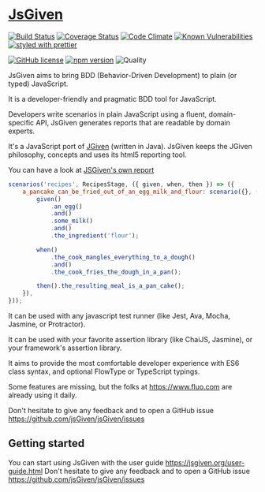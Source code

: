 # [JsGiven](https://jsgiven.org)

[![Build Status](https://travis-ci.org/jsGiven/jsGiven.svg?branch=master)](https://travis-ci.org/jsGiven/jsGiven)
[![Coverage Status](https://coveralls.io/repos/github/jsGiven/jsGiven/badge.svg?branch=master)](https://coveralls.io/github/jsGiven/jsGiven?branch=master)
[![Code Climate](https://codeclimate.com/github/jsGiven/jsGiven/badges/gpa.svg)](https://codeclimate.com/github/jsGiven/jsGiven)
[![Known Vulnerabilities](https://snyk.io/test/github/jsgiven/jsgiven/badge.svg?targetFile=js-given%2Fpackage.json)](https://snyk.io/test/github/jsgiven/jsgiven?targetFile=js-given%2Fpackage.json)
[![styled with prettier](https://img.shields.io/badge/styled_with-prettier-ff69b4.svg)](https://github.com/prettier/prettier)

[![GitHub license](https://img.shields.io/badge/license-MIT-blue.svg)](https://raw.githubusercontent.com/jsGiven/jsGiven/master/LICENSE)
[![npm version](https://badge.fury.io/js/js-given.svg)](https://badge.fury.io/js/js-given)
![Quality](https://img.shields.io/badge/quality-beta-orange.svg)

JsGiven aims to bring BDD (Behavior-Driven Development) to plain (or typed) JavaScript.

It is a developer-friendly and pragmatic BDD tool for JavaScript.

Developers write scenarios in plain JavaScript using a fluent, domain-specific API, JsGiven generates reports that are readable by domain experts.

It's a JavaScript port of [JGiven](http://jgiven.org) (written in Java).
JsGiven keeps the JGiven philosophy, concepts and uses its html5 reporting tool.

You can have a look at [JSGiven's own report](https://jsgiven.org/jsgiven-report/)

```javascript
scenarios('recipes', RecipesStage, ({ given, when, then }) => ({
    a_pancake_can_be_fried_out_of_an_egg_milk_and_flour: scenario({}, () => {
        given()
            .an_egg()
            .and()
            .some_milk()
            .and()
            .the_ingredient('flour');

        when()
            .the_cook_mangles_everything_to_a_dough()
            .and()
            .the_cook_fries_the_dough_in_a_pan();

        then().the_resulting_meal_is_a_pan_cake();
    }),
}));
```

It can be used with any javascript test runner (like Jest, Ava, Mocha, Jasmine, or Protractor).

It can be used with your favorite assertion library (like ChaiJS, Jasmine), or your framework's assertion library.

It aims to provide the most comfortable developer experience with ES6 class syntax, and optional FlowType or TypeScript typings.

Some features are missing, but the folks at https://www.fluo.com are already using it daily.

Don't hesitate to give any feedback and to open a GitHub issue https://github.com/jsGiven/jsGiven/issues

## Getting started

You can start using JsGiven with the user guide https://jsgiven.org/user-guide.html
Don't hesitate to give any feedback and to open a GitHub issue https://github.com/jsGiven/jsGiven/issues
